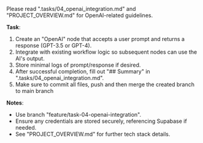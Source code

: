 Please read ".tasks/04_openai_integration.md" and "PROJECT_OVERVIEW.md" for OpenAI-related guidelines.

**Task**:
1. Create an "OpenAI" node that accepts a user prompt and returns a response (GPT-3.5 or GPT-4).
2. Integrate with existing workflow logic so subsequent nodes can use the AI's output.
3. Store minimal logs of prompt/response if desired.
4. After successful completion, fill out "## Summary" in ".tasks/04_openai_integration.md".
5. Make sure to commit all files, push and then merge the created branch to main branch

**Notes**:
- Use branch "feature/task-04-openai-integration".
- Ensure any credentials are stored securely, referencing Supabase if needed.
- See "PROJECT_OVERVIEW.md" for further tech stack details.
